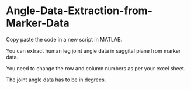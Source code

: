 # Angle-Data-Extraction-from-Marker-Data
Copy paste the code in a new script in MATLAB.

You can extract human leg joint angle data in saggital plane from marker data.

You need to change the row and column numbers as per your excel sheet.

The joint angle data has to be in degrees.
